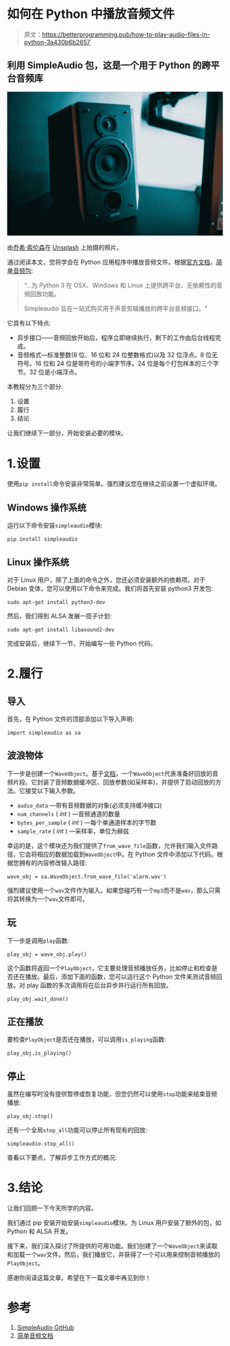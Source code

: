 # 如何在 Python 中播放音频文件

> 原文：<https://betterprogramming.pub/how-to-play-audio-files-in-python-3a430b6b2657>

## 利用 SimpleAudio 包，这是一个用于 Python 的跨平台音频库

![](img/f0b6ac80667857cb78f8ed6e2f6cb4ad.png)

由[乔希·索伦森](https://unsplash.com/@joshsorenson?utm_source=unsplash&utm_medium=referral&utm_content=creditCopyText)在 [Unsplash](https://unsplash.com/s/photos/speaker?utm_source=unsplash&utm_medium=referral&utm_content=creditCopyText) 上拍摄的照片。

通过阅读本文，您将学会在 Python 应用程序中播放音频文件。根据[官方文档](https://simpleaudio.readthedocs.io/en/latest/)，[简单音频包](https://simpleaudio.readthedocs.io/en/latest/capabilities.html):

> “…为 Python 3 在 OSX、Windows 和 Linux 上提供跨平台、无依赖性的音频回放功能。
> 
> Simpleaudio 旨在一站式购买用于声音剪辑播放的跨平台音频接口。"

它具有以下特点:

*   异步接口——音频回放开始后，程序立即继续执行，剩下的工作由后台线程完成。
*   音频格式—标准整数(8 位、16 位和 24 位整数格式)以及 32 位浮点。8 位无符号。16 位和 24 位是带符号的小端字节序。24 位是每个打包样本的三个字节。32 位是小端浮点。

本教程分为三个部分:

1.  设置
2.  履行
3.  结论

让我们继续下一部分，开始安装必要的模块。

# 1.设置

使用`pip install`命令安装非常简单。强烈建议您在继续之前设置一个虚拟环境。

## Windows 操作系统

运行以下命令安装`simpleaudio`模块:

```
pip install simpleaudio
```

## Linux 操作系统

对于 Linux 用户，除了上面的命令之外，您还必须安装额外的依赖项。对于 Debian 变体，您可以使用以下命令来完成。我们将首先安装 python3 开发包:

```
sudo apt-get install python3-dev
```

然后，我们得到 ALSA 发展一揽子计划:

```
sudo apt-get install libasound2-dev
```

完成安装后，继续下一节，开始编写一些 Python 代码。

# 2.履行

## 导入

首先，在 Python 文件的顶部添加以下导入声明:

```
import simpleaudio as sa
```

## 波浪物体

下一步是创建一个`WaveObject`。基于[文档](https://simpleaudio.readthedocs.io/en/latest/simpleaudio.html)，一个`WaveObject`代表准备好回放的音频片段。它封装了音频数据缓冲区、回放参数(如采样率)，并提供了启动回放的方法。它接受以下输入参数。

*   `audio_data` —带有音频数据的对象(必须支持缓冲接口)
*   `num_channels` ( *int* ) —音频通道的数量
*   `bytes_per_sample` ( *int* ) —每个单通道样本的字节数
*   `sample_rate` ( *int* ) —采样率，单位为赫兹

幸运的是，这个模块还为我们提供了`from_wave_file`函数，允许我们输入文件路径，它会将相应的数据加载到`WaveObject`中。在 Python 文件中添加以下代码。根据您拥有的内容修改输入路径:

```
wave_obj = sa.WaveObject.from_wave_file('alarm.wav')
```

强烈建议使用一个`wav`文件作为输入。如果您碰巧有一个`mp3`而不是`wav`，那么只需将其转换为一个`wav`文件即可。

## 玩

下一步是调用`play`函数:

```
play_obj = wave_obj.play()
```

这个函数将返回一个`PlayObject`，它主要处理音频播放任务，比如停止和检查是否还在播放。最后，添加下面的函数，您可以运行这个 Python 文件来测试音频回放。对 play 函数的多次调用将在后台异步并行运行所有回放。

```
play_obj.wait_done()
```

## 正在播放

要检查`PlayObject`是否还在播放，可以调用`is_playing`函数:

```
play_obj.is_playing()
```

## 停止

虽然在编写时没有提供暂停或恢复功能，但您仍然可以使用`stop`功能来结束音频播放:

```
play_obj.stop()
```

还有一个全局`stop_all`功能可以停止所有现有的回放:

```
simpleaudio.stop_all()
```

查看以下要点，了解异步工作方式的概况:

# 3.结论

让我们回顾一下今天所学的内容。

我们通过 pip 安装开始安装`simpleaudio`模块。为 Linux 用户安装了额外的包，如 Python 和 ALSA 开发。

接下来，我们深入探讨了所提供的可用功能。我们创建了一个`WaveObject`来读取和加载一个`wav`文件。然后，我们播放它，并获得了一个可以用来控制音频播放的`PlayObject`。

感谢你阅读这篇文章。希望在下一篇文章中再见到你！

# 参考

1.  [SimpleAudio GitHub](https://github.com/hamiltron/py-simple-audio)
2.  [简单音频文档](https://simpleaudio.readthedocs.io/en/latest/index.html)